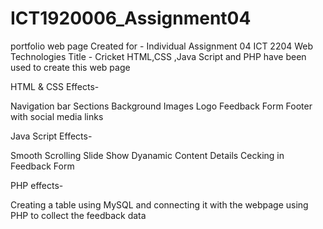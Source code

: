 # ICT1920006_Assignment04

portfolio web page Created for - Individual Assignment 04 ICT 2204 Web Technologies Title - Cricket HTML,CSS ,Java Script and PHP have been used to create this web page

HTML & CSS Effects-

Navigation bar
Sections
Background Images
Logo
Feedback Form
Footer with social media links

Java Script Effects-

Smooth Scrolling
Slide Show
Dyanamic Content
Details Cecking in Feedback Form

PHP effects-

Creating a table using MySQL and connecting  it with the webpage using PHP to collect the feedback data
